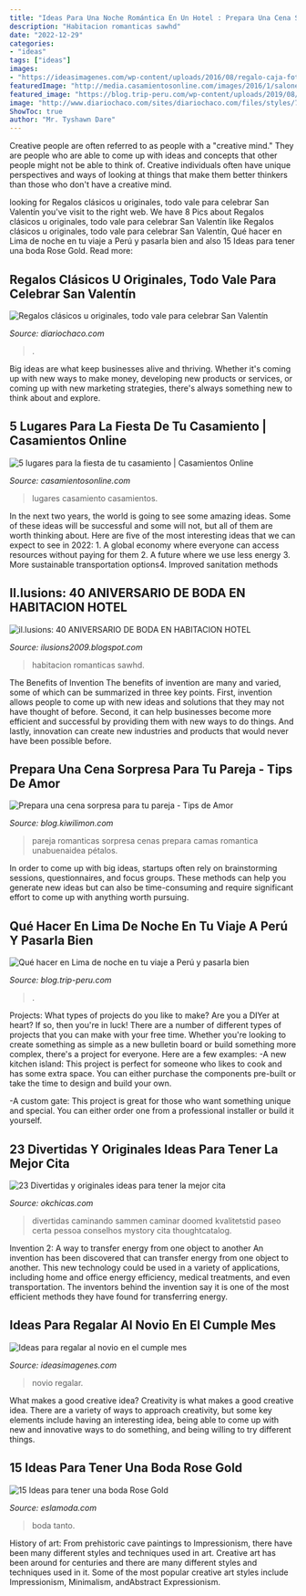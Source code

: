 ```yaml
---
title: "Ideas Para Una Noche Romántica En Un Hotel : Prepara Una Cena Sorpresa Para Tu Pareja"
description: "Habitacion romanticas sawhd"
date: "2022-12-29"
categories:
- "ideas"
tags: ["ideas"]
images:
- "https://ideasimagenes.com/wp-content/uploads/2016/08/regalo-caja-fotos-san-valentin.jpg"
featuredImage: "http://media.casamientosonline.com/images/2016/1/salones_de_fiesta_para_bodas-1452019234.jpg"
featured_image: "https://blog.trip-peru.com/wp-content/uploads/2019/08/que-hacer-en-lima-de-noche-en-tu-viaje-a-peru.jpg"
image: "http://www.diariochaco.com/sites/diariochaco.com/files/styles/710x___/public/31fa1c8ad01cb73e2b26.jpg?itok=qEvgtnuB"
ShowToc: true
author: "Mr. Tyshawn Dare"
---
```



Creative people are often referred to as people with a "creative mind." They are people who are able to come up with ideas and concepts that other people might not be able to think of. Creative individuals often have unique perspectives and ways of looking at things that make them better thinkers than those who don't have a creative mind.

	

		
looking for Regalos clásicos u originales, todo vale para celebrar San Valentín you've visit to the right web. We have 8 Pics about Regalos clásicos u originales, todo vale para celebrar San Valentín like Regalos clásicos u originales, todo vale para celebrar San Valentín, Qué hacer en Lima de noche en tu viaje a Perú y pasarla bien and also 15 Ideas para tener una boda Rose Gold. Read more:
		
    
## Regalos Clásicos U Originales, Todo Vale Para Celebrar San Valentín

<img loading=lazy src="http://www.diariochaco.com/sites/diariochaco.com/files/styles/710x___/public/31fa1c8ad01cb73e2b26.jpg?itok=qEvgtnuB" onerror="this.onerror=null;this.src='https://tse1.mm.bing.net/th?id=OIP.LxqSsZDfSM69vdsHkeBChwHaFj&amp;pid=15.1';" alt="Regalos clásicos u originales, todo vale para celebrar San Valentín">

_Source: diariochaco.com_

>. 

	

Big ideas are what keep businesses alive and thriving. Whether it's coming up with new ways to make money, developing new products or services, or coming up with new marketing strategies, there's always something new to think about and explore.

    
## 5 Lugares Para La Fiesta De Tu Casamiento | Casamientos Online

<img loading=lazy src="http://media.casamientosonline.com/images/2016/1/salones_de_fiesta_para_bodas-1452019234.jpg" onerror="this.onerror=null;this.src='https://tse2.mm.bing.net/th?id=OIP.amC0mf04mDm4u_JKp78ZaAHaEK&amp;pid=15.1';" alt="5 lugares para la fiesta de tu casamiento | Casamientos Online">

_Source: casamientosonline.com_

>lugares casamiento casamientos. 

	

In the next two years, the world is going to see some amazing ideas. Some of these ideas will be successful and some will not, but all of them are worth thinking about. Here are five of the most interesting ideas that we can expect to see in 2022: 1. A global economy where everyone can access resources without paying for them 2. A future where we use less energy 3. More sustainable transportation options4. Improved sanitation methods
    
## Il.lusions: 40 ANIVERSARIO DE BODA EN HABITACION HOTEL

<img loading=lazy src="http://1.bp.blogspot.com/_5WriM03riag/TKIWIfezUDI/AAAAAAAABIY/2GgF2K8ruvk/s1600/IMG_8110.JPG" onerror="this.onerror=null;this.src='https://tse2.mm.bing.net/th?id=OIP.AtuomVyVx9cObNsElivzIgHaE8&amp;pid=15.1';" alt="il.lusions: 40 ANIVERSARIO DE BODA EN HABITACION HOTEL">

_Source: ilusions2009.blogspot.com_

>habitacion romanticas sawhd. 

	

The Benefits of Invention
The benefits of invention are many and varied, some of which can be summarized in three key points. First, invention allows people to come up with new ideas and solutions that they may not have thought of before. Second, it can help businesses become more efficient and successful by providing them with new ways to do things. And lastly, innovation can create new industries and products that would never have been possible before.

    
## Prepara Una Cena Sorpresa Para Tu Pareja - Tips De Amor

<img loading=lazy src="http://blog.kiwilimon.com/wp-content/uploads/2014/08/consejos-de-cena-romantica-con-tu-pareja.jpg" onerror="this.onerror=null;this.src='https://tse1.mm.bing.net/th?id=OIP.zH-MXAn2g3qiJyiR3ujhBQHaFj&amp;pid=15.1';" alt="Prepara una cena sorpresa para tu pareja - Tips de Amor">

_Source: blog.kiwilimon.com_

>pareja romanticas sorpresa cenas prepara camas romantica unabuenaidea pétalos. 

	

In order to come up with big ideas, startups often rely on brainstorming sessions, questionnaires, and focus groups. These methods can help you generate new ideas but can also be time-consuming and require significant effort to come up with anything worth pursuing.

    
## Qué Hacer En Lima De Noche En Tu Viaje A Perú Y Pasarla Bien

<img loading=lazy src="https://blog.trip-peru.com/wp-content/uploads/2019/08/que-hacer-en-lima-de-noche-en-tu-viaje-a-peru.jpg" onerror="this.onerror=null;this.src='https://tse4.mm.bing.net/th?id=OIP.iqBi_V-jYGL7G8eFNfTzdAHaEV&amp;pid=15.1';" alt="Qué hacer en Lima de noche en tu viaje a Perú y pasarla bien">

_Source: blog.trip-peru.com_

>. 

	

Projects: What types of projects do you like to make?
Are you a DIYer at heart? If so, then you're in luck! There are a number of different types of projects that you can make with your free time. Whether you're looking to create something as simple as a new bulletin board or build something more complex, there's a project for everyone. Here are a few examples: 
-A new kitchen island: This project is perfect for someone who likes to cook and has some extra space. You can either purchase the components pre-built or take the time to design and build your own. 

-A custom gate: This project is great for those who want something unique and special. You can either order one from a professional installer or build it yourself.

    
## 23 Divertidas Y Originales Ideas Para Tener La Mejor Cita

<img loading=lazy src="http://www.okchicas.com/wp-content/uploads/2015/06/Ideas-de-citas-divertidas-7.jpg" onerror="this.onerror=null;this.src='https://tse2.mm.bing.net/th?id=OIP.koDJZBigPfSdEpi5H9mB5QHaEA&amp;pid=15.1';" alt="23 Divertidas y originales ideas para tener la mejor cita">

_Source: okchicas.com_

>divertidas caminando sammen caminar doomed kvalitetstid paseo certa pessoa conselhos mystory cita thoughtcatalog. 

	

Invention 2: A way to transfer energy from one object to another
An invention has been discovered that can transfer energy from one object to another. This new technology could be used in a variety of applications, including home and office energy efficiency, medical treatments, and even transportation. The inventors behind the invention say it is one of the most efficient methods they have found for transferring energy.

    
## Ideas Para Regalar Al Novio En El Cumple Mes

<img loading=lazy src="https://ideasimagenes.com/wp-content/uploads/2016/08/regalo-caja-fotos-san-valentin.jpg" onerror="this.onerror=null;this.src='https://tse3.mm.bing.net/th?id=OIP.8e4Ly-x6xYgLeBMIP-uN_AAAAA&amp;pid=15.1';" alt="Ideas para regalar al novio en el cumple mes">

_Source: ideasimagenes.com_

>novio regalar. 

	

What makes a good creative idea?
Creativity is what makes a good creative idea. There are a variety of ways to approach creativity, but some key elements include having an interesting idea, being able to come up with new and innovative ways to do something, and being willing to try different things.

    
## 15 Ideas Para Tener Una Boda Rose Gold

<img loading=lazy src="http://eslamoda.com/wp-content/uploads/sites/2/2017/03/love-rose.jpg" onerror="this.onerror=null;this.src='https://tse2.mm.bing.net/th?id=OIP.UQJett4ji7sbb5sK2yUsCAHaJ4&amp;pid=15.1';" alt="15 Ideas para tener una boda Rose Gold">

_Source: eslamoda.com_

>boda tanto. 

	

History of art: From prehistoric cave paintings to Impressionism, there have been many different styles and techniques used in art.
Creative art has been around for centuries and there are many different styles and techniques used in it. Some of the most popular creative art styles include Impressionism, Minimalism, andAbstract Expressionism.

